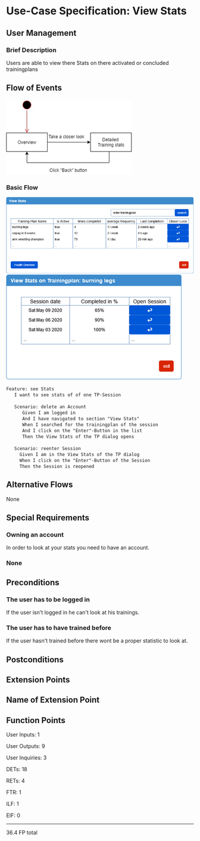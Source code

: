 # Use-Case Specification: View Stats

## User Management
### Brief Description

Users are able to view there Stats on there activated or concluded trainingplans

## Flow of Events
![Flow-of-events](./Pictures/FlowOfEvents.jpg)
### Basic Flow
![UC-View-Stats-Window](./Pictures/ViewStats.jpg)
![UC-View-Stats-of-Trainingplan-X-Window](./Pictures/ViewTPStats.jpg)
``` Gherkin
Feature: see Stats
   I want to see stats of of one TP-Session

   Scenario: delete an Account
      Given I am logged in
      And I have navigated to section "View Stats"
      When I searched for the trainingplan of the session
      And I click on the "Enter"-Button in the list
      Then the View Stats of the TP dialog opens
      
   Scenario: reenter Session
     Given I am in the View Stats of the TP dialog
     When I click on the "Enter"-Button of the Session
     Then the Session is reopened
```


## Alternative Flows
None

## Special Requirements
### Owning an account
In order to look at your stats you need to have an account.
### None

## Preconditions
### The user has to be logged in
If the user isn't logged in he can't look at his trainings.
### The user has to have trained before
If the user hasn't trained before there wont be a proper statistic to look at.

## Postconditions

## Extension Points


## Name of Extension Point

## Function Points

User Inputs: 1

User Outputs: 9

User Inquiries: 3

DETs: 18

RETs: 4

FTR: 1

ILF: 1

EIF: 0

----

36.4 FP total
